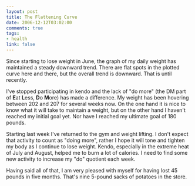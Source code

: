 ```yaml
--- 
layout: post
title: The Flattening Curve
date: 2006-12-12T03:02:00
comments: true
tags:
- health
link: false
---
```

Since starting to lose weight in June, the graph of my daily weight has maintained a steady downward trend. There are flat spots in the plotted curve here and there, but the overall trend is downward. That is until recently.

I've stopped participating in kendo and the lack of "do more" (the DM part of <strong>E</strong>at <strong>L</strong>ess, <strong>D</strong>o <strong>M</strong>ore) has made a difference. My weight has been hovering between 202 and 207 for several weeks now. On the one hand it is nice to know what it will take to maintain a weight, but on the other hand I haven't reached my initial goal yet. Nor have I reached my ultimate goal of 180 pounds.

Starting last week I've returned to the gym and weight lifting. I don't expect that activity to count as "doing more", rather I hope it will tone and tighten my body as I continue to lose weight. Kendo, especially in the extreme heat of July and August, helped me to burn a lot of calories. I need to find some new activity to increase my "do" quotient each week.

Having said all of that, I am very pleased with myself for having lost 45 pounds in five months. That's nine 5-pound sacks of potatoes in the store.
